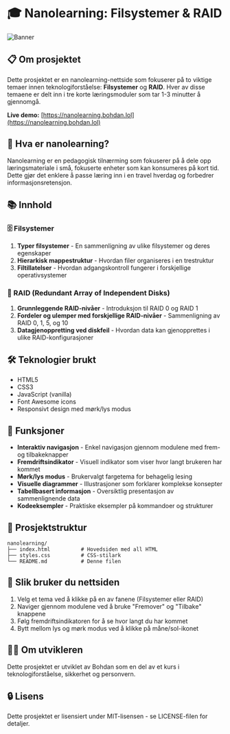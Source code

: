 # 🎓 Nanolearning: Filsystemer & RAID

![Banner](https://via.placeholder.com/800x200/3498db/ffffff?text=Nanolearning)

## 📋 Om prosjektet

Dette prosjektet er en nanolearning-nettside som fokuserer på to viktige temaer innen teknologiforståelse: **Filsystemer** og **RAID**. Hver av disse temaene er delt inn i tre korte læringsmoduler som tar 1-3 minutter å gjennomgå.

**Live demo:** [https://nanolearning.bohdan.lol](https://nanolearning.bohdan.lol)

## 🧠 Hva er nanolearning?

Nanolearning er en pedagogisk tilnærming som fokuserer på å dele opp læringsmateriale i små, fokuserte enheter som kan konsumeres på kort tid. Dette gjør det enklere å passe læring inn i en travel hverdag og forbedrer informasjonsretensjon.

## 📚 Innhold

### 🗄️ Filsystemer
1. **Typer filsystemer** - En sammenligning av ulike filsystemer og deres egenskaper
2. **Hierarkisk mappestruktur** - Hvordan filer organiseres i en trestruktur
3. **Filtillatelser** - Hvordan adgangskontroll fungerer i forskjellige operativsystemer

### 💽 RAID (Redundant Array of Independent Disks)
1. **Grunnleggende RAID-nivåer** - Introduksjon til RAID 0 og RAID 1
2. **Fordeler og ulemper med forskjellige RAID-nivåer** - Sammenligning av RAID 0, 1, 5, og 10
3. **Datagjenoppretting ved diskfeil** - Hvordan data kan gjenopprettes i ulike RAID-konfigurasjoner

## 🛠️ Teknologier brukt

- HTML5
- CSS3
- JavaScript (vanilla)
- Font Awesome icons
- Responsivt design med mørk/lys modus

## 📱 Funksjoner

- **Interaktiv navigasjon** - Enkel navigasjon gjennom modulene med frem- og tilbakeknapper
- **Fremdriftsindikator** - Visuell indikator som viser hvor langt brukeren har kommet
- **Mørk/lys modus** - Brukervalgt fargetema for behagelig lesing
- **Visuelle diagrammer** - Illustrasjoner som forklarer komplekse konsepter
- **Tabellbasert informasjon** - Oversiktlig presentasjon av sammenlignende data
- **Kodeeksempler** - Praktiske eksempler på kommandoer og strukturer

## 🧩 Prosjektstruktur

```
nanolearning/
├── index.html          # Hovedsiden med all HTML
├── styles.css          # CSS-stilark
└── README.md           # Denne filen
```

## 🚀 Slik bruker du nettsiden

1. Velg et tema ved å klikke på en av fanene (Filsystemer eller RAID)
2. Naviger gjennom modulene ved å bruke "Fremover" og "Tilbake" knappene
3. Følg fremdriftsindikatoren for å se hvor langt du har kommet
4. Bytt mellom lys og mørk modus ved å klikke på måne/sol-ikonet

## 👨‍💻 Om utvikleren

Dette prosjektet er utviklet av Bohdan som en del av et kurs i teknologiforståelse, sikkerhet og personvern.

## 🔒 Lisens

Dette prosjektet er lisensiert under MIT-lisensen - se LICENSE-filen for detaljer.

